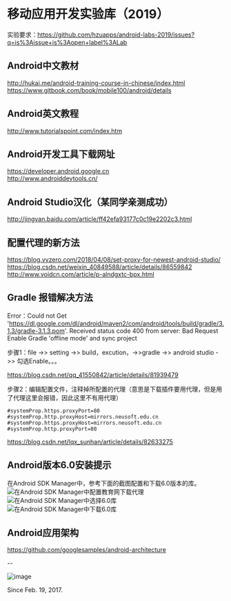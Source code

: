 # 移动应用开发实验库（2019）   
实验要求：https://github.com/hzuapps/android-labs-2019/issues?q=is%3Aissue+is%3Aopen+label%3ALab

## Android中文教材
http://hukai.me/android-training-course-in-chinese/index.html  
https://www.gitbook.com/book/mobile100/android/details  

## Android英文教程
http://www.tutorialspoint.com/index.htm

## Android开发工具下载网址
https://developer.android.google.cn  
http://www.androiddevtools.cn/ 

## Android Studio汉化（某同学亲测成功）
http://jingyan.baidu.com/article/ff42efa93177c0c19e2202c3.html

## 配置代理的新方法

https://blog.vvzero.com/2018/04/08/set-proxy-for-newest-android-studio/  
https://blog.csdn.net/weixin_40849588/article/details/86559842  
http://www.voidcn.com/article/p-alndgxtc-bpx.html   

## Gradle 报错解决方法

Error：Could not Get 'https://dl.google.com/dl/android/maven2/com/android/tools/build/gradle/3.1.3/gradle-3.1.3.pom'. Received status code 400 from server: Bad Request
Enable Gradle 'offline mode' and sync project  

步骤1：file  ->> setting  ->> build，excution，->>gradle   ->>  android studio ->>  勾选Enable。。。  

https://blog.csdn.net/qq_41550842/article/details/81939479  

步骤2：编辑配置文件，注释掉所配置的代理（意思是下载插件要用代理，但是用了代理这里会报错，因此这里不有用代理）

```  
#systemProp.https.proxyPort=80
#systemProp.http.proxyHost=mirrors.neusoft.edu.cn
#systemProp.https.proxyHost=mirrors.neusoft.edu.cn
#systemProp.http.proxyPort=80
```  

https://blog.csdn.net/lqx_sunhan/article/details/82633275  

## Android版本6.0安装提示
在Android SDK Manager中，参考下面的截图配置和下载6.0版本的库。
![在Android SDK Manager中配置教育网下载代理](https://raw.githubusercontent.com/hzuapps/android-labs/master/screens/sdk-manager-proxy-edu.cn.png "配置教育网下载代理")
![在Android SDK Manager中选择6.0库](https://raw.githubusercontent.com/hzuapps/android-labs/master/screens/android-6-sdk.png "配置教育网下载代理")
![在Android SDK Manager中下载6.0库](https://raw.githubusercontent.com/hzuapps/android-labs/master/screens/android-6-sdk-download.png "配置教育网下载代理")

## Android应用架构
https://github.com/googlesamples/android-architecture 

--

![image](https://cloud.githubusercontent.com/assets/627946/23102172/3613a9c6-f6df-11e6-8d0b-8942995d3d66.png)

Since Feb. 19, 2017.

